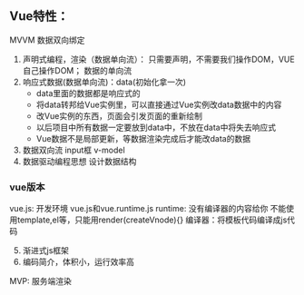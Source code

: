 ## Vue特性：
MVVM 数据双向绑定
1. 声明式编程，渲染（数据单向流）：
	只需要声明，不需要我们操作DOM，VUE自己操作DOM；
	数据的单向流
2. 响应式数据(数据单向流)：data(初始化拿一次)
	- data里面的数据都是响应式的
	- 将data转邦给Vue实例里，可以直接通过Vue实例改data数据中的内容
	- 改Vue实例的东西，页面会引发页面的重新绘制
	- 以后项目中所有数据一定要放到data中，不放在data中将失去响应式
	- Vue数据不是局部更新，等数据渲染完成后才能改data的数据
3. 数据双向流
	input框 
	v-model
4. 数据驱动编程思想
	设计数据结构
### vue版本
vue.js: 开发环境
vue.js和vue.runtime.js
  runtime: 没有编译器的内容给你
    不能使用template,el等，只能用render(createVnode){}
  编译器：将模板代码编译成js代码

5. 渐进式js框架
6. 编码简介，体积小，运行效率高



MVP: 服务端渲染
